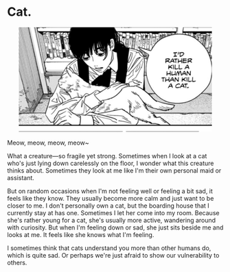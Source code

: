 # Cat.

<div align="center">
  <img src="https://github.com/justizha/random_images/blob/main/cat.jpg?raw=true" alt="cat" width="450" loading="lazy">
</div>

Meow, meow, meow, meow~

What a creature—so fragile yet strong. Sometimes when I look at a cat who's just lying down carelessly on the floor, I wonder what this creature thinks about. Sometimes they look at me like I'm their own personal maid or assistant.

But on random occasions when I'm not feeling well or feeling a bit sad, it feels like they know. They usually become more calm and just want to be closer to me. I don't personally own a cat, but the boarding house that I currently stay at has one. Sometimes I let her come into my room. Because she's rather young for a cat, she's usually more active, wandering around with curiosity. But when I'm feeling down or sad, she just sits beside me and looks at me. It feels like she knows what I'm feeling.

I sometimes think that cats understand you more than other humans do, which is quite sad. Or perhaps we're just afraid to show our vulnerability to others.
